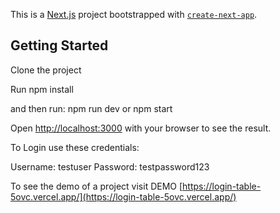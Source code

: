This is a [Next.js](https://nextjs.org/) project bootstrapped with [`create-next-app`](https://github.com/vercel/next.js/tree/canary/packages/create-next-app).

## Getting Started

Clone the project

Run npm install

and then run:
npm run dev 
or 
npm start


Open [http://localhost:3000](http://localhost:3000) with your browser to see the result.

To Login use these credentials:

Username: testuser
Password: testpassword123

To see the demo of a project visit  DEMO [https://login-table-5ovc.vercel.app/](https://login-table-5ovc.vercel.app/)
